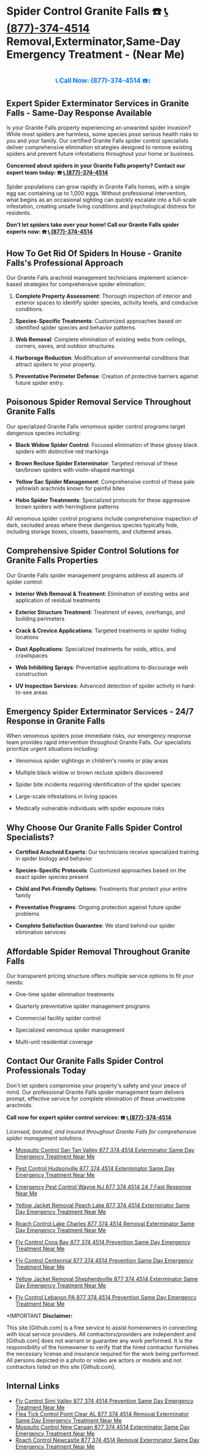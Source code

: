 # Spider Control Granite Falls ☎️ [📞 (877)-374-4514](https://pest-control-4514.netlify.app) Removal,Exterminator,Same-Day Emergency Treatment - (Near Me)
# 

<p align="center" style="font-size: 1.2em; font-weight: bold; margin: 20px 0;">
  <a href="https://pest-control-4514.netlify.app" target="_blank" style="color: #007BFF; text-decoration: none;">📞 Call Now: (877)-374-4514 ☎️💧</a>
</p>

## Expert Spider Exterminator Services in Granite Falls - Same-Day Response Available

Is your Granite Falls property experiencing an unwanted spider invasion? While most spiders are harmless, some species pose serious health risks to you and your family. Our certified Granite Falls spider control specialists deliver comprehensive elimination strategies designed to remove existing spiders and prevent future infestations throughout your home or business.

**Concerned about spiders in your Granite Falls property? Contact our expert team today: ☎️ [📞 (877)-374-4514](https://pest-control-4514.netlify.app)**

Spider populations can grow rapidly in Granite Falls homes, with a single egg sac containing up to 1,000 eggs. Without professional intervention, what begins as an occasional sighting can quickly escalate into a full-scale infestation, creating unsafe living conditions and psychological distress for residents.

**Don't let spiders take over your home! Call our Granite Falls spider experts now: ☎️ [📞 (877)-374-4514](https://pest-control-4514.netlify.app)**

## How To Get Rid Of Spiders In House - Granite Falls's Professional Approach

Our Granite Falls arachnid management technicians implement science-based strategies for comprehensive spider elimination:

1. **Complete Property Assessment**: Thorough inspection of interior and exterior spaces to identify spider species, activity levels, and conducive conditions.

2. **Species-Specific Treatments**: Customized approaches based on identified spider species and behavior patterns.

3. **Web Removal**: Complete elimination of existing webs from ceilings, corners, eaves, and outdoor structures.

4. **Harborage Reduction**: Modification of environmental conditions that attract spiders to your property.

5. **Preventative Perimeter Defense**: Creation of protective barriers against future spider entry.

## Poisonous Spider Removal Service Throughout Granite Falls

Our specialized Granite Falls venomous spider control programs target dangerous species including:

- **Black Widow Spider Control**: Focused elimination of these glossy black spiders with distinctive red markings

- **Brown Recluse Spider Exterminator**: Targeted removal of these tan/brown spiders with violin-shaped markings

- **Yellow Sac Spider Management**: Comprehensive control of these pale yellowish arachnids known for painful bites

- **Hobo Spider Treatments**: Specialized protocols for these aggressive brown spiders with herringbone patterns

All venomous spider control programs include comprehensive inspection of dark, secluded areas where these dangerous species typically hide, including storage boxes, closets, basements, and cluttered areas.

## Comprehensive Spider Control Solutions for Granite Falls Properties

Our Granite Falls spider management programs address all aspects of spider control:

- **Interior Web Removal & Treatment**: Elimination of existing webs and application of residual treatments

- **Exterior Structure Treatment**: Treatment of eaves, overhangs, and building perimeters

- **Crack & Crevice Applications**: Targeted treatments in spider hiding locations

- **Dust Applications**: Specialized treatments for voids, attics, and crawlspaces

- **Web Inhibiting Sprays**: Preventative applications to discourage web construction

- **UV Inspection Services**: Advanced detection of spider activity in hard-to-see areas

## Emergency Spider Exterminator Services - 24/7 Response in Granite Falls

When venomous spiders pose immediate risks, our emergency response team provides rapid intervention throughout Granite Falls. Our specialists prioritize urgent situations including:

- Venomous spider sightings in children's rooms or play areas

- Multiple black widow or brown recluse spiders discovered

- Spider bite incidents requiring identification of the spider species

- Large-scale infestations in living spaces

- Medically vulnerable individuals with spider exposure risks

## Why Choose Our Granite Falls Spider Control Specialists?

- **Certified Arachnid Experts**: Our technicians receive specialized training in spider biology and behavior

- **Species-Specific Protocols**: Customized approaches based on the exact spider species present

- **Child and Pet-Friendly Options**: Treatments that protect your entire family

- **Preventative Programs**: Ongoing protection against future spider problems

- **Complete Satisfaction Guarantee**: We stand behind our spider elimination services

## Affordable Spider Removal Throughout Granite Falls

Our transparent pricing structure offers multiple service options to fit your needs:

- One-time spider elimination treatments

- Quarterly preventative spider management programs

- Commercial facility spider control

- Specialized venomous spider management

- Multi-unit residential coverage

## Contact Our Granite Falls Spider Control Professionals Today

Don't let spiders compromise your property's safety and your peace of mind. Our professional Granite Falls spider management team delivers prompt, effective service for complete elimination of these unwelcome arachnids.

**Call now for expert spider control services: ☎️ [📞 (877)-374-4514](https://pest-control-4514.netlify.app)**

*Licensed, bonded, and insured throughout Granite Falls for comprehensive spider management solutions.*


- [Mosquito Control San Tan Valley 877 374 4514 Exterminator Same Day Emergency Treatment Near Me](https://github.com/allyoucaneatsushiin/pest-control/blob/main/Mosquito-Control-San-Tan-Valley-877-374-4514-Exterminator-Same-Day-Emergency-Treatment-Near-Me.md)
- [Pest Control Hudsonville 877 374 4514 Exterminator Same Day Emergency Treatment Near Me](https://github.com/allyoucaneatsushiin/pest-control/blob/main/Pest-Control-Hudsonville-877-374-4514-Exterminator-Same-Day-Emergency-Treatment-Near-Me.md)
- [Emergency Pest Control Wayne NJ 877 374 4514 24 7 Fast Response Near Me](https://github.com/allyoucaneatsushiin/pest-control/blob/main/Emergency-Pest-Control-Wayne-NJ-877-374-4514-24-7-Fast-Response-Near-Me.md)


- [Yellow Jacket Removal Peach Lake 877 374 4514 Exterminator Same Day Emergency Treatment Near Me](https://github.com/allyoucaneatsushiin/pest-control/blob/main/Yellow-Jacket-Removal-Peach-Lake-877-374-4514-Exterminator-Same-Day-Emergency-Treatment-Near-Me.md)
- [Roach Control Lake Charles 877 374 4514 Removal Exterminator Same Day Emergency Treatment Near Me](https://github.com/allyoucaneatsushiin/pest-control/blob/main/Roach-Control-Lake-Charles-877-374-4514-Removal-Exterminator-Same-Day-Emergency-Treatment-Near-Me.md)
- [Fly Control Coos Bay 877 374 4514 Prevention Same Day Emergency Treatment Near Me](https://github.com/allyoucaneatsushiin/pest-control/blob/main/Fly-Control-Coos-Bay-877-374-4514-Prevention-Same-Day-Emergency-Treatment-Near-Me.md)


- [Fly Control Centennial 877 374 4514 Prevention Same Day Emergency Treatment Near Me](https://github.com/allyoucaneatsushiin/pest-control/blob/main/Fly-Control-Centennial-877-374-4514-Prevention-Same-Day-Emergency-Treatment-Near-Me.md)
- [Yellow Jacket Removal Shepherdsville 877 374 4514 Exterminator Same Day Emergency Treatment Near Me](https://github.com/allyoucaneatsushiin/pest-control/blob/main/Yellow-Jacket-Removal-Shepherdsville-877-374-4514-Exterminator-Same-Day-Emergency-Treatment-Near-Me.md)
- [Fly Control Lebanon PA 877 374 4514 Prevention Same Day Emergency Treatment Near Me](https://github.com/allyoucaneatsushiin/pest-control/blob/main/Fly-Control-Lebanon-PA-877-374-4514-Prevention-Same-Day-Emergency-Treatment-Near-Me.md)


*IMPORTANT **Disclaimer:**  

This site [Github.com] is a free service to assist homeowners in connecting with local service providers. All contractors/providers are independent and [Github.com] does not warrant or guarantee any work performed. It is the responsibility of the homeowner to verify that the hired contractor furnishes the necessary license and insurance required for the work being performed. All persons depicted in a photo or video are actors or models and not contractors listed on this site [Github.com].


## Internal Links
- [Fly Control Simi Valley 877 374 4514 Prevention Same Day Emergency Treatment Near Me](https://github.com/allyoucaneatsushiin/pest-control/blob/main/Fly-Control-Simi-Valley-877-374-4514-Prevention-Same-Day-Emergency-Treatment-Near-Me.md)
- [Flea Tick Control Point Clear AL 877 374 4514 Removal Exterminator Same Day Emergency Treatment Near Me](https://github.com/allyoucaneatsushiin/pest-control/blob/main/Flea-Tick-Control-Point-Clear-AL-877-374-4514-Removal-Exterminator-Same-Day-Emergency-Treatment-Near-Me.md)
- [Mosquito Control New Canaan 877 374 4514 Exterminator Same Day Emergency Treatment Near Me](https://github.com/allyoucaneatsushiin/pest-control/blob/main/Mosquito-Control-New-Canaan-877-374-4514-Exterminator-Same-Day-Emergency-Treatment-Near-Me.md)
- [Roach Control Newcastle 877 374 4514 Removal Exterminator Same Day Emergency Treatment Near Me](https://github.com/allyoucaneatsushiin/pest-control/blob/main/Roach-Control-Newcastle-877-374-4514-Removal-Exterminator-Same-Day-Emergency-Treatment-Near-Me.md)
